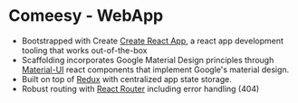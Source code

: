# Comeesy - WebApp

- Bootstrapped with Create [Create React App](https://facebook.github.io/create-react-app), a react app development tooling that works out-of-the-box
- Scaffolding incorporates Google Material Design principles through [Material-UI](https://material-ui.com) react components that implement Google's material design.
- Built on top of [Redux](https://redux.js.org/introduction/getting-started) with centralized app state storage.
- Robust routing with [React Router](https://reacttraining.com/react-router) including error handling (404)